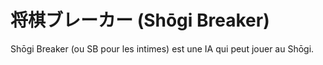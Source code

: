 # 将棋ブレーカー  (Shōgi Breaker)

Shōgi Breaker (ou SB pour les intimes) est une IA qui peut jouer au Shōgi.
